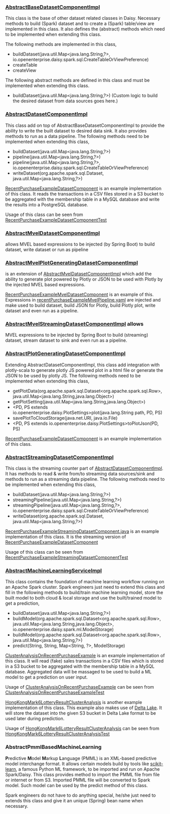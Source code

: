 ### [AbstractBaseDatasetComponentImpl](src/main/java/io/openenterprise/daisy/spark/sql/AbstractBaseDatasetComponentImpl.java)
This class is the base of other dataset related classes in Daisy. Necessary methods to build (Spark) dataset and to
create a (Spark) table/view are implemented in this class. It also defines the (abstract) methods which need to be
implemented when extending this class.

The following methods are implemented in this class,

* buildDataset(java.util.Map<java.lang.String,?>, io.openenterprise.daisy.spark.sql.CreateTableOrViewPreference)
* createTable
* createView

The following abstract methods are defined in this class and must be implemented when extending this class.

* buildDataset(java.util.Map<java.lang.String,?>) (Custom logic to build the desired dataset from data sources goes here.)

### [AbstractDatasetComponentImpl](src/main/java/io/openenterprise/daisy/spark/sql/AbstractDatasetComponentImpl.java)
This class add on top of AbstractBaseDatasetComponentImpl to provide the ability to write the built dataset to desired
data sink. It also provides methods to run as a data pipeline. The following methods need to be implemented when
extending this class,

* buildDataset(java.util.Map<java.lang.String,?>)
* pipeline(java.util.Map<java.lang.String,?>)
* pipeline(java.util.Map<java.lang.String,?>, io.openenterprise.daisy.spark.sql.CreateTableOrViewPreference)
* writeDataset(org.apache.spark.sql.Dataset<Row>, java.util.Map<java.lang.String,?>)

[RecentPurchaseExampleDatasetComponent](src/test/java/io/openenterprise/daisy/examples/RecentPurchaseExampleDatasetComponent.java)
is an example implementation of this class. It reads the transactions in a CSV files stored in a S3 bucket to be aggregated
with the membership table in a MySQL database and write the results into a PostgreSQL database.

Usage of this class can be seen from [RecentPurchaseExampleDatasetComponentTest](src/test/java/io/openenterprise/daisy/examples/RecentPurchaseExampleDatasetComponentTest.java)

### [AbstractMvelDatasetComponentImpl](src/main/java/io/openenterprise/daisy/spark/sql/AbstractMvelDatasetComponentImpl.java)
allows MVEL based expressions to be injected (by Spring Boot) to build dataset, write dataset or run as pipeline

### [AbstractMvelPlotGeneratingDatasetComponentImpl](src/main/java/io/openenterprise/daisy/spark/sql/AbstractMvelPlotGeneratingDatasetComponentImpl.java)
is an extension of [AbstractMvelDatasetComponentImpl](src/main/java/io/openenterprise/daisy/spark/sql/AbstractMvelDatasetComponentImpl.java) which add
the ability to generate plot powered by Plotly or JSON to be used with Plotly by the injected MVEL based expressions.

[RecentPurchaseExampleMvelDatasetComponent](src/test/java/io/openenterprise/daisy/examples/RecentPurchaseExampleMvelDatasetComponent.java) is an 
example of this. Expressions in [recentPurchaseExampleMvelPipeline.yaml](src/test/resources/recentPurchaseExampleMvelPipeline.yaml) are injected
and make used to build dataset, build JSON for Plotly, build Plotly plot, write dataset and even run as a pipeline.

### [AbstractMvelStreamingDatasetComponentImpl](src/main/java/io/openenterprise/daisy/spark/sql/AbstractStreamingDatasetComponentImpl.java) allows
MVEL expressions to be injected by Spring Boot to build (streaming) dataset, stream dataset to sink and even run as a pipeline.

### [AbstractPlotGeneratingDatasetComponentImpl](src/main/java/io/openenterprise/daisy/spark/sql/AbstractPlotGeneratingDatasetComponentImpl.java)
Extending AbstractDatasetComponentImpl, this class add integration with plotly-scala to generate plotly JS powered plot in
a html file or generate the JSON to be used by plotly JS. The following methods need to be implemented when extending
this class,

* getPlotData(org.apache.spark.sql.Dataset<org.apache.spark.sql.Row>, java.util.Map<java.lang.String,java.lang.Object>)
* getPlotSetting(java.util.Map<java.lang.String,java.lang.Object>)
* <PD, PS extends io.openenterprise.daisy.PlotSettings>plot(java.lang.String path, PD, PS)
* savePlotToCloudStorage(java.net.URI, java.io.File)
* <PD, PS extends io.openenterprise.daisy.PlotSettings>toPlotJson(PD, PS)

[RecentPurchaseExampleDatasetComponent](src/test/java/io/openenterprise/daisy/examples/RecentPurchaseExampleDatasetComponent.java)
is an example implementation of this class.

### [AbstractStreamingDatasetComponentImpl](src/main/java/io/openenterprise/daisy/spark/sql/AbstractStreamingDatasetComponentImpl.java)
This class is the streaming counter part of [AbstractDatasetComponentImpl](src/main/java/io/openenterprise/daisy/spark/sql/AbstractDatasetComponentImpl.java).
It has methods to read & write from/to streaming data sources/sink and methods to run as a streaming data pipeline. The
following methods need to be implemented when extending this class,

* buildDataset(java.util.Map<java.lang.String,?>)
* streamingPipeline(java.util.Map<java.lang.String,?>)
* streamingPipeline(java.util.Map<java.lang.String,?>, io.openenterprise.daisy.spark.sql.CreateTableOrViewPreference)
* writeDataset(org.apache.spark.sql.Dataset<Row>, java.util.Map<java.lang.String,?>)

[RecentPurchaseExampleStreamingDatasetComponent.java](src/test/java/io/openenterprise/daisy/examples/RecentPurchaseExampleStreamingDatasetComponent.java)
is an example implementation of this class. It is the streaming version of
[RecentPurchaseExampleDatasetComponent](src/test/java/io/openenterprise/daisy/examples/RecentPurchaseExampleDatasetComponent.java)

Usage of this class can be seen from
[RecentPurchaseExampleStreamingDatasetComponentTest](src/test/java/io/openenterprise/daisy/examples/RecentPurchaseExampleStreamingDatasetComponentTest.java)

### [AbstractMachineLearningServiceImpl](src/main/java/io/openenterprise/daisy/spark/ml/AbstractMachineLearningComponentImpl.java)
This class contains the foundation of machine learning workflow running on an Apache Spark cluster. Spark engineers
just need to extend this class and fill in the following methods to build/train machine learning model, store the built
model to both cloud & local storage and use the built/trained model to get a prediction,

* buildDataset(java.util.Map<java.lang.String,?>)
* buildModel(org.apache.spark.sql.Dataset<org.apache.spark.sql.Row>, java.util.Map<java.lang.String,java.lang.Object>, io.openenterprise.daisy.spark.ml.ModelStorage)
* buildModel(org.apache.spark.sql.Dataset<org.apache.spark.sql.Row>, java.util.Map<java.lang.String,?>)
* predict(String, String, Map<String, ?>, ModelStorage)

[ClusterAnalysisOnRecentPurchaseExample](src/test/java/io/openenterprise/daisy/examples/ml/HongKongMark6LotteryResultClusterAnalysis.java)
is an example implementation of this class. It will read (fake) sales transactions in a CSV files which is stored in a S3
bucket to be aggregated with the membership table in a MySQL database. Aggregated data will be massaged to be used to
build a ML model to get a prediction on user input.

Usage of [ClusterAnalysisOnRecentPurchaseExample](src/test/java/io/openenterprise/daisy/examples/ml/ClusterAnalysisOnRecentPurchaseExample.java)
can be seen from [ClusterAnalysisOnRecentPurchaseExampleTest](src/test/java/io/openenterprise/daisy/examples/ml/ClusterAnalysisOnRecentPurchaseExampleTest.java)

[HongKongMark6LotteryResultClusterAnalysis](src/test/java/io/openenterprise/daisy/examples/ml/HongKongMark6LotteryResultClusterAnalysis.java)
is another example implementation of this class. This example also makes use of [Delta Lake](https://delta.io/). It
will store the dataset into the given S3 bucket in Delta Lake format to be used later during prediction.

Usage of [HongKongMark6LotteryResultClusterAnalysis](src/test/java/io/openenterprise/daisy/examples/ml/HongKongMark6LotteryResultClusterAnalysis.java)
can be seen from [HongKongMark6LotteryResultClusterAnalysisTest](src/test/java/io/openenterprise/daisy/examples/ml/HongKongMark6LotteryResultClusterAnalysisTest.java)

### AbstractPmmlBasedMachineLearning
**P**redictive **M**odel **M**arkup **L**anguage (PMML) is an XML-based predictive model interchange format. It allows
certain models build by tools like [scikit-learn](https://scikit-learn.org/stable/), a famous Python ML framework, to be
imported and run on Apache Spark/Daisy. This class provides method to import the PMML file from file or internet or from
S3. Imported PMML file will be converted to Spark model. Such model can be used by the predict method of this class.

Spark engineers do not have to do anything special, he/she just need to extends this class and give it an unique
(Spring) bean name when necessary.